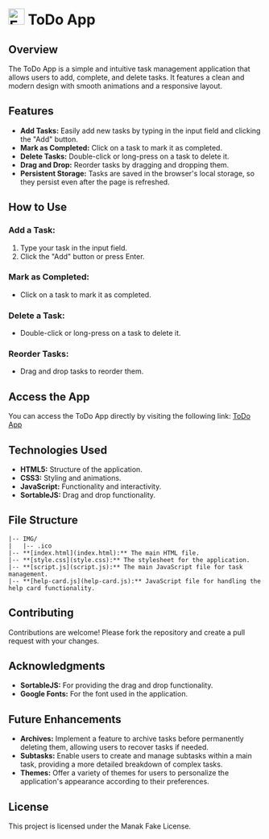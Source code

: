 # <img src="IMG/favicon.ico" alt="Favicon" width="32" height="32"> ToDo App

## Overview
The ToDo App is a simple and intuitive task management application that allows users to add, complete, and delete tasks. It features a clean and modern design with smooth animations and a responsive layout.

## Features
- **Add Tasks:** Easily add new tasks by typing in the input field and clicking the "Add" button.
- **Mark as Completed:** Click on a task to mark it as completed.
- **Delete Tasks:** Double-click or long-press on a task to delete it.
- **Drag and Drop:** Reorder tasks by dragging and dropping them.
- **Persistent Storage:** Tasks are saved in the browser's local storage, so they persist even after the page is refreshed.

## How to Use
### Add a Task:
1. Type your task in the input field.
2. Click the "Add" button or press Enter.

### Mark as Completed:
- Click on a task to mark it as completed.

### Delete a Task:
- Double-click or long-press on a task to delete it.

### Reorder Tasks:
- Drag and drop tasks to reorder them.

## Access the App
You can access the ToDo App directly by visiting the following link: [ToDo App](https://manak-hash.github.io/ToDo-APP/)

## Technologies Used
- **HTML5:** Structure of the application.
- **CSS3:** Styling and animations.
- **JavaScript:** Functionality and interactivity.
- **SortableJS:** Drag and drop functionality.

## File Structure
```
|-- IMG/
|   |-- .ico 
|-- **[index.html](index.html):** The main HTML file.
|-- **[style.css](style.css):** The stylesheet for the application.
|-- **[script.js](script.js):** The main JavaScript file for task management.
|-- **[help-card.js](help-card.js):** JavaScript file for handling the help card functionality.
```
## Contributing
Contributions are welcome! Please fork the repository and create a pull request with your changes.

## Acknowledgments
- **SortableJS:** For providing the drag and drop functionality.
- **Google Fonts:** For the font used in the application.

## Future Enhancements
- **Archives:** Implement a feature to archive tasks before permanently deleting them, allowing users to recover tasks if needed.
- **Subtasks:** Enable users to create and manage subtasks within a main task, providing a more detailed breakdown of complex tasks.
- **Themes:** Offer a variety of themes for users to personalize the application's appearance according to their preferences.

## License
This project is licensed under the Manak Fake License.
